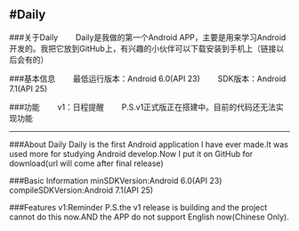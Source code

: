 #Daily
---------
###关于Daily
&emsp;&emsp;Daily是我做的第一个Android APP，主要是用来学习Android开发的。我把它放到GitHub上，有兴趣的小伙伴可以下载安装到手机上（链接以后会有的）

###基本信息
&emsp;&emsp;最低运行版本：Android 6.0(API 23)
&emsp;&emsp;SDK版本：Android 7.1(API 25)

###功能
&emsp;&emsp;v1：日程提醒
&emsp;&emsp;P.S.v1正式版正在搭建中。目前的代码还无法实现功能

---------

###About Daily
  Daily is the first Android application I have ever made.It was used more for studying Android develop.Now I put it on GitHub for download(url will come after final release)

###Basic Information
  minSDKVersion:Android 6.0(API 23)
  compileSDKVersion:Android 7.1(API 25)

###Features
  v1:Reminder
  P.S.the v1 release is building and the project cannot do this now.AND the APP do not support English now(Chinese Only).
